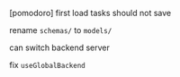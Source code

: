 [pomodoro] first load tasks should not save

rename `schemas/` to `models/`

can switch backend server

fix `useGlobalBackend`
